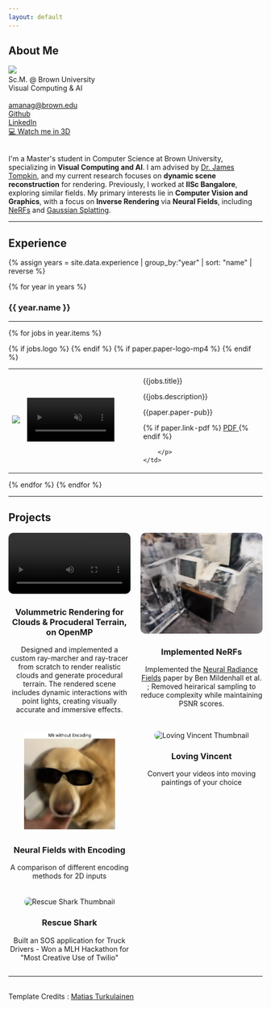 ```yaml
---
layout: default
---
```


## About Me
<tr>
    <td> <img class="profile-picture" src="me2.gif"></td>
	<!-- <td>
		<iframe src="https://antimatter15.com/splat/?url=https://aman190202.github.io/model-5.splat" width="300" height="300" style="border:none;  float: right;"></iframe>
	</td> -->
    <td><div class="profile-doc">
		Sc.M. @ Brown University <br>
        Visual Computing & AI<br>
		<br> 
		<a href="mailto:amanag1@brown.edu">
			<i class="fa fa-envelope" aria-hidden="true"></i> amanag@brown.edu</a> <br> 
		<a href="https://github.com/aman190202">
			<i class="fa fa-github" aria-hidden="true"></i> Github </a> <br> 
		<!-- <a href="https://scholar.google.com/citations?user=9ixpc8MAAAAJ&hl=en&oi=ao">
			<i class="fa fa-google" aria-hidden="true"></i> Google Scholar </a> <br>  -->
		<a href="https://www.linkedin.com/in/aman190202/">
			<i class="fa fa-linkedin" aria-hidden="true"></i> LinkedIn </a> <br> 
		<a href="https://antimatter15.com/splat/?url=https://aman190202.github.io/model-5.splat">
			<i aria-hidden="true"></i> 💻 Watch me in 3D</a>
            <br>
			<br>
	</div></td>
</tr>

I'm a Master's student in Computer Science at Brown University, specializing in **Visual Computing and AI**. I am advised by [Dr. James Tompkin](https://cs.brown.edu/people/jtompkin/), and my current research focuses on **dynamic scene reconstruction**  for rendering. Previously, I worked at **IISc Bangalore**, exploring similar fields. My primary interests lie in **Computer Vision and Graphics**, with a focus on **Inverse Rendering** via **Neural Fields**, including [NeRFs](https://www.matthewtancik.com/nerf) and [Gaussian Splatting](https://repo-sam.inria.fr/fungraph/3d-gaussian-splatting/).



---
## Experience
{% assign years = site.data.experience | group_by:"year" | sort: "name" | reverse %}

{% for year in years %}
### {{ year.name }}	
---

{% for jobs in year.items %}
<table class="paper-list">
  <tr>
  	{% if jobs.logo %}
    <td><img class="paper-logo" src="{{jobs.logo}}"></td>
	{% endif %}
	{% if paper.paper-logo-mp4 %}
    <td>
		<div class="paper-logo">
		<video width="80%" height="80%" muted autoplay loop>
			<source src="{{paper.paper-logo-mp4}}" type="video/mp4">
			Your browser does not support the video tag.
		</video>
		</div>
	</td>
	{% endif %}
    <td>
		<p class="paper-title">{{jobs.title}}</p>  
		<p class="paper-authors">
			{{jobs.description}}
		</p>
		<p class="paper-pub">{{paper.paper-pub}}</p>
		<p class="paper-links">
			{% if paper.link-pdf %}
			<a href="{{paper.link-pdf}}" target="_blank" rel="noopener">
				<i class="fa fa-file-pdf-o" aria-hidden="true"></i> PDF </a>
			{% endif %}

		</p>
	</td>
  </tr>
</table>
{% endfor %}
{% endfor %}


<!-- ## Publications
{% assign years = site.data.papers | group_by:"year" | sort: "name" | reverse %}

{% for year in years %}
### {{ year.name }}	
---

{% for paper in year.items %}
<table class="paper-list">
  <tr>
  	{% if paper.paper-logo %}
    <td><img class="paper-logo" src="{{paper.paper-logo}}"></td>
	{% endif %}
	{% if paper.paper-logo-mp4 %}
    <td>
		<div class="paper-logo">
		<video width="80%" height="80%" muted autoplay loop>
			<source src="{{paper.paper-logo-mp4}}" type="video/mp4">
			Your browser does not support the video tag.
		</video>
		</div>
	</td>
	{% endif %}
    <td>
		<p class="paper-title">{{paper.paper-title}}</p>  
		<p class="paper-authors">
			{% for author in paper.paper-authors %}
				{% if forloop.last == true %}
					{{author.name}}.
				{% else %}
					{{author.name}},
				{% endif %}
			{% endfor %}
		</p>
		<p class="paper-pub">{{paper.paper-pub}}</p>
		<p class="paper-links">
			{% if paper.link-pdf %}
			<a href="{{paper.link-pdf}}" target="_blank" rel="noopener">
				<i class="fa fa-file-pdf-o" aria-hidden="true"></i> PDF </a>
			{% endif %}

		</p>
	</td>
  </tr>
</table>
{% endfor %}
{% endfor %} -->

---
<!-- ## Projects

<tr>
    <td><div>
	    <a href="https://github.com/aman190202/neural_fields_bvc">
            <i class="fa fa-github" aria-hidden="true"></i> Neural Fields with encoding:</a> A comparision of different encoding methods for 2D inputs
            <br> 
            <br> 
        <a href="https://github.com/aman190202/LovingVincentt">
			<i class="fa fa-github" aria-hidden="true"></i> Loving Vincet:</a> Convert your videos into moving paintings of your choice
            <br> 
            <br> 
        <a href="https://github.com/aman190202/ray_tracing_weekend">
			<i class="fa fa-github" aria-hidden="true"></i>  Ray Tracer on MLX:</a> Implementing an entire Ray Tracer built from scratch in NumPy and modifying it to run on <a href="https://ml-explore.github.io/mlx/build/html/index.html">MLX</a>,a NumPy-like array framework designed for efficient and flexible machine learning on Apple silicon. [Ongoing]
            <br>
			<br> 
        <a href="https://devpost.com/software/rescue-shark">
			<i class="fa fa-github" aria-hidden="true"></i>  Rescue Shark:</a> Built a SOS application for Truck Drivers - Won a MLH Hackathon for "Most Creative Use of Twilio"
            <br>
			<br> 
	</div></td>
</tr> -->

## Projects

<div style="display: grid; grid-template-columns: 1fr 1fr; gap: 20px;">
	<!-- Project 1 -->
    <div style="text-align: center;">
        <a href="https://github.com/aman190202/Clouds" style="text-decoration: none;">
            <video controls style="width: 100%; border-radius: 10px;">
 				 <source src="assets/FullHD.mp4" type="video/mp4">Your browser does not support the video tag.
			</video>
            <h3>Volummetric Rendering for Clouds & Procuderal Terrain, on OpenMP</h3>
        </a>
        <p>
			Designed and implemented a custom ray-marcher and ray-tracer from scratch to render realistic clouds and generate procedural terrain. The rendered scene includes dynamic interactions with point lights, creating visually accurate and immersive effects.
        </p>
    </div>
	<!-- Project 2 -->
    <div style="text-align: center;">
        <a href="https://github.com/aman190202/small_NeRF" style="text-decoration: none;">
            <img src="assets/img_0_21.png" alt="Neural Radiance Fields" style="width: auto; border-radius: 10px; height: 200px;">
            <h3>Implemented NeRFs</h3>
        </a>
        <p>Implemented the <a href="https://arxiv.org/abs/2003.08934">Neural Radiance Fields</a> paper by Ben Mildenhall et al. ; Removed heirarical sampling to reduce complexity while maintaining PSNR scores.</p>
    </div>
    <!-- Project 3 -->
    <div style="text-align: center;">
        <a href="https://github.com/aman190202/neural_fields_bvc" style="text-decoration: none;">
            <img src="assets/output2.png" alt="Neural Fields Thumbnail" style="width: auto; border-radius: 10px; height: 200px;">
            <h3>Neural Fields with Encoding</h3>
        </a>
        <p>A comparison of different encoding methods for 2D inputs</p>
    </div>
    <!-- Project 4 -->
    <div style="text-align: center;">
        <a href="https://github.com/aman190202/LovingVincentt" style="text-decoration: none;">
            <img src="assets/ezgif.com-gif-maker.gif" alt="Loving Vincent Thumbnail" style="width: auto; border-radius: 10px; height: 200px;">
            <h3>Loving Vincent</h3>
        </a>
        <p>Convert your videos into moving paintings of your choice</p>
    </div>
	<!-- Project 5 -->
    <div style="text-align: center;">
        <a href="https://devpost.com/software/rescue-shark" style="text-decoration: none;">
            <img src="https://d112y698adiu2z.cloudfront.net/photos/production/software_photos/001/638/714/datas/original.JPG" alt="Rescue Shark Thumbnail" style="width: auto; border-radius: 10px; height: 200px;">
            <h3>Rescue Shark</h3>
        </a>
        <p>Built an SOS application for Truck Drivers - Won a MLH Hackathon for "Most Creative Use of Twilio"</p>
    </div>
    
</div>


<!-- ---
## Invited talks

Date | Event | Details
-----|-------|--------
April, 24th 2024 | FMX 2024  | Survey on NeRFs and 3DGS for the Lighting & Rendering track organized by [Christophe Hery](https://www.linkedin.com/in/christophehery/) in Stuttgart, Germany. Thank you all for the great time there!
May, 6th 2024 | Machine Learning Coffee Seminar | Finnish Center for Artificial Intelligence (FCAI) [talk](https://fcai.fi/calendar/2024/5/6/juho-kannala-tba) on neural rendering. -->


---
<br>
 Template Credits : <a href="https://maturk.github.io">Matias Turkulainen</a>

